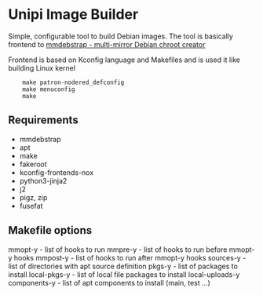 # Unipi Image Builder

Simple, configurable tool to build Debian images. The tool is basically frontend to [mmdebstrap - multi-mirror Debian chroot creator](https://gitlab.mister-muffin.de/josch/mmdebstrap)

Frontend is based on Kconfig language and Makefiles and is used it like building Linux kernel

``` 
    make patron-nodered_defconfig
    make menuconfig
    make
```

## Requirements
- mmdebstrap
- apt
- make
- fakeroot
- kconfig-frontends-nox
- python3-jinja2
- j2
- pigz, zip
- fusefat



## Makefile options

mmopt-y          - list of hooks to run
mmpre-y          - list of hooks to run before mmopt-y hooks
mmpost-y         - list of hooks to run after mmopt-y hooks
sources-y        - list of directories with apt source definition
pkgs-y           - list of packages to install
local-pkgs-y     - list of local file packages to install
local-uploads-y
components-y     - list of apt components to install (main, test ...)


